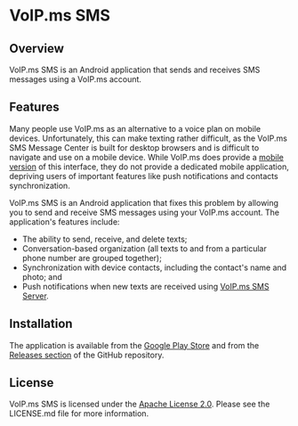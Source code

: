# VoIP.ms SMS #

## Overview ##

VoIP.ms SMS is an Android application that sends and receives SMS messages 
using a VoIP.ms account.

## Features ##

Many people use VoIP.ms as an alternative to a voice plan on mobile devices. 
Unfortunately, this can make texting rather difficult, as the VoIP.ms SMS 
Message Center is built for desktop browsers and is difficult to navigate and 
use on a mobile device. While VoIP.ms does provide a [mobile version](https://sms.voip.ms/) 
of this interface, they do not provide a dedicated mobile application, 
depriving users of important features like push notifications and contacts
synchronization.

VoIP.ms SMS is an Android application that fixes this problem by allowing you 
to send and receive SMS messages using your VoIP.ms account. The application's 
features include:

* The ability to send, receive, and delete texts;
* Conversation-based organization (all texts to and from a particular phone 
  number are grouped together);
* Synchronization with device contacts, including the contact's name and photo; 
  and
* Push notifications when new texts are received using [VoIP.ms SMS Server](https://github.com/michaelkourlas/voipms-sms-server).

## Installation ##

The application is available from the [Google Play Store](https://play.google.com/store/apps/details?id=net.kourlas.voipms_sms) 
and from the [Releases section](https://github.com/michaelkourlas/voipms-sms-client/releases) 
of the GitHub repository.

## License ##

VoIP.ms SMS is licensed under the [Apache License 2.0](http://www.apache.org/licenses/LICENSE-2.0). 
Please see the LICENSE.md file for more information.
